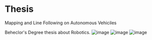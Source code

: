 # Thesis
Mapping and Line Following on Autonomous Vehiciles

Beheclor's Degree thesis about Robotics.
![image](https://github.com/user-attachments/assets/886e2bd9-7cd8-4132-833b-93f24a16b473)
![image](https://github.com/user-attachments/assets/aa81fd6a-188b-425b-bff7-23f5a0bd6a3a)
![image](https://github.com/user-attachments/assets/831c5b39-a6a9-44d4-9985-70558cffd92e)
